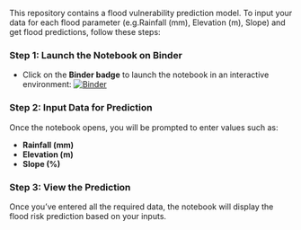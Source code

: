 This repository contains a flood vulnerability prediction model. To input your data for each flood parameter (e.g.Rainfall (mm), Elevation (m), Slope) and get flood predictions, follow these steps:

### Step 1: Launch the Notebook on Binder
- Click on the **Binder badge** to launch the notebook in an interactive environment:
[![Binder](https://mybinder.org/badge_logo.svg)](https://mybinder.org/v2/gh/OmarFarukOvi70/Flood_Prediction/main)

### Step 2: Input Data for Prediction
Once the notebook opens, you will be prompted to enter values such as:
- **Rainfall (mm)**
- **Elevation (m)**
- **Slope (%)**
### Step 3: View the Prediction
Once you’ve entered all the required data, the notebook will display the flood risk prediction based on your inputs.
